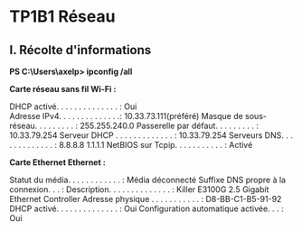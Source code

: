 # TP1B1 Réseau



## I. Récolte d'informations


**PS C:\Users\axelp> ipconfig /all**


**Carte réseau sans fil Wi-Fi :**

   
   DHCP activé. . . . . . . . . . . . . . : Oui\
   Adresse IPv4. . . . . . . . . . . . . .: 10.33.73.111(préféré)
   Masque de sous-réseau. . . . . . . . . : 255.255.240.0
   Passerelle par défaut. . . . . . . . . : 10.33.79.254
   Serveur DHCP . . . . . . . . . . . . . : 10.33.79.254
   Serveurs DNS. . .  . . . . . . . . . . : 8.8.8.8
                                       1.1.1.1
   NetBIOS sur Tcpip. . . . . . . . . . . : Activé




 **Carte Ethernet Ethernet :**

   Statut du média. . . . . . . . . . . . : Média déconnecté
   Suffixe DNS propre à la connexion. . . :
   Description. . . . . . . . . . . . . . : Killer E3100G 2.5 Gigabit Ethernet Controller
   Adresse physique . . . . . . . . . . . : D8-BB-C1-B5-91-92
   DHCP activé. . . . . . . . . . . . . . : Oui
   Configuration automatique activée. . . : Oui




